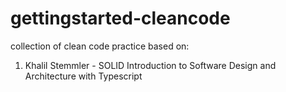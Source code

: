 # gettingstarted-cleancode

collection of clean code practice based on:

1. Khalil Stemmler - SOLID Introduction to Software Design and Architecture with Typescript
